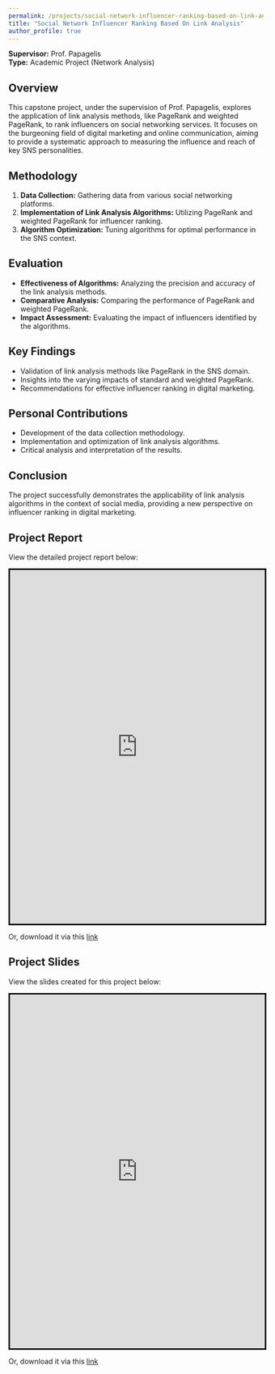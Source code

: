 ```yaml
---
permalink: /projects/social-network-influencer-ranking-based-on-link-analysis
title: "Social Network Influencer Ranking Based On Link Analysis"
author_profile: true
---
```


**Supervisor:** Prof. Papagelis  
**Type:** Academic Project (Network Analysis)

## Overview
This capstone project, under the supervision of Prof. Papagelis, explores the application of link analysis methods, like PageRank and weighted PageRank, to rank influencers on social networking services. It focuses on the burgeoning field of digital marketing and online communication, aiming to provide a systematic approach to measuring the influence and reach of key SNS personalities.

## Methodology
1. **Data Collection:** Gathering data from various social networking platforms.
2. **Implementation of Link Analysis Algorithms:** Utilizing PageRank and weighted PageRank for influencer ranking.
3. **Algorithm Optimization:** Tuning algorithms for optimal performance in the SNS context.

## Evaluation
- **Effectiveness of Algorithms:** Analyzing the precision and accuracy of the link analysis methods.
- **Comparative Analysis:** Comparing the performance of PageRank and weighted PageRank.
- **Impact Assessment:** Evaluating the impact of influencers identified by the algorithms.

## Key Findings
- Validation of link analysis methods like PageRank in the SNS domain.
- Insights into the varying impacts of standard and weighted PageRank.
- Recommendations for effective influencer ranking in digital marketing.

## Personal Contributions
- Development of the data collection methodology.
- Implementation and optimization of link analysis algorithms.
- Critical analysis and interpretation of the results.

## Conclusion
The project successfully demonstrates the applicability of link analysis algorithms in the context of social media, providing a new perspective on influencer ranking in digital marketing.

## Project Report
View the detailed project report below:

<iframe src="https://docs.google.com/viewer?embedded=true&url=https://raw.githubusercontent.com/razaviah/razaviah.github.io/master/files/EECS4414_Final_Project_Report.pdf" width="100%" height="700px" style="border:3px solid black;"></iframe>

Or, download it via this <a href="https://raw.githubusercontent.com/razaviah/razaviah.github.io/master/files/EECS4414_Final_Project_Report.pdf" target="_blank">link</a>

## Project Slides
View the slides created for this project below:

<iframe src="https://docs.google.com/viewer?embedded=true&url=https://raw.githubusercontent.com/razaviah/razaviah.github.io/master/files/EECS4414_Final_Project_Presentation_Slides.pdf" width="100%" height="700px" style="border:3px solid black;"></iframe>

Or, download it via this <a href="https://raw.githubusercontent.com/razaviah/razaviah.github.io/master/files/EECS4414_Final_Project_Presentation_Slides.pdf" target="_blank">link</a>